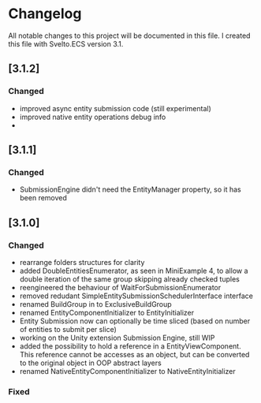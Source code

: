 # Changelog
All notable changes to this project will be documented in this file. I created this file with Svelto.ECS version 3.1.

## [3.1.2]

### Changed

* improved async entity submission code (still experimental)
* improved native entity operations debug info
* 

## [3.1.1]

### Changed

* SubmissionEngine didn't need the EntityManager property, so it has been removed

## [3.1.0]

### Changed

* rearrange folders structures for clarity
* added DoubleEntitiesEnumerator, as seen in MiniExample 4, to allow a double iteration of the same group skipping already checked tuples
* reengineered the behaviour of WaitForSubmissionEnumerator
* removed redudant SimpleEntitySubmissionSchedulerInterface interface
* renamed BuildGroup in to ExclusiveBuildGroup
* renamed EntityComponentInitializer to EntityInitializer
* Entity Submission now can optionally be time sliced (based on number of entities to submit per slice)
* working on the Unity extension Submission Engine, still WIP
* added the possibility to hold a reference in a EntityViewComponent. This reference cannot be accesses as an object, but can be converted to the original object in OOP abstract layers
* renamed NativeEntityComponentInitializer to NativeEntityInitializer

### Fixed


